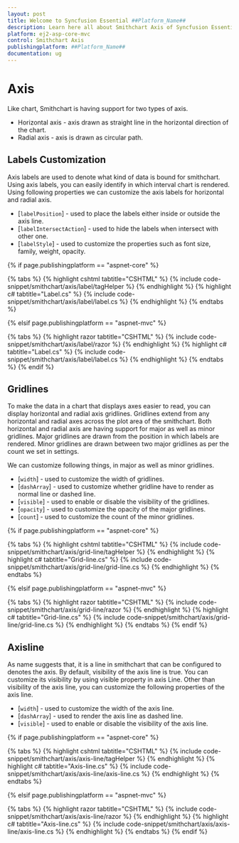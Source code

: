 ```yaml
---
layout: post
title: Welcome to Syncfusion Essential ##Platform_Name##
description: Learn here all about Smithchart Axis of Syncfusion Essential ##Platform_Name## widgets based on HTML5 and jQuery.
platform: ej2-asp-core-mvc
control: Smithchart Axis
publishingplatform: ##Platform_Name##
documentation: ug
---
```



# Axis

Like chart, Smithchart is having support for two types of axis.
* Horizontal axis - axis drawn as straight line in the horizontal direction of the chart.
* Radial axis - axis is drawn as circular path.

## Labels Customization

Axis labels are used to denote what kind of data is bound for smithchart. Using axis labels, you can easily identify in which interval chart is rendered. Using following properties we can customize the axis labels for horizontal and radial axis.

* [`labelPosition`] - used to place the labels either inside or outside the axis line.
* [`labelIntersectAction`] - used to hide the labels when intersect with other one.
* [`labelStyle`] - used to customize the properties such as font size, family, weight, opacity.

{% if page.publishingplatform == "aspnet-core" %}

{% tabs %}
{% highlight cshtml tabtitle="CSHTML" %}
{% include code-snippet/smithchart/axis/label/tagHelper %}
{% endhighlight %}
{% highlight c# tabtitle="Label.cs" %}
{% include code-snippet/smithchart/axis/label/label.cs %}
{% endhighlight %}
{% endtabs %}

{% elsif page.publishingplatform == "aspnet-mvc" %}

{% tabs %}
{% highlight razor tabtitle="CSHTML" %}
{% include code-snippet/smithchart/axis/label/razor %}
{% endhighlight %}
{% highlight c# tabtitle="Label.cs" %}
{% include code-snippet/smithchart/axis/label/label.cs %}
{% endhighlight %}
{% endtabs %}
{% endif %}



## Gridlines

To make the data in a chart that displays axes easier to read, you can display horizontal and radial axis gridlines. Gridlines extend from any horizontal and radial axes across the plot area of the smithchart.
Both horizontal and radial axis are having support for major as well as minor gridlines. Major gridlines are drawn from the position in which labels are rendered. Minor gridlines are drawn between two major gridlines as per the count we set in settings.

We can customize following things, in major as well as minor gridlines.

* [`width`] - used to customize the width of gridlines.
* [`dashArray`] - used to customize whether gridline have to render as normal line or dashed line.
* [`visible`] - used to enable or disable the visibility of the gridlines.
* [`opacity`] - used to customize the opacity of the major gridlines.
* [`count`] - used to customize the count of the minor gridlines.

{% if page.publishingplatform == "aspnet-core" %}

{% tabs %}
{% highlight cshtml tabtitle="CSHTML" %}
{% include code-snippet/smithchart/axis/grid-line/tagHelper %}
{% endhighlight %}
{% highlight c# tabtitle="Grid-line.cs" %}
{% include code-snippet/smithchart/axis/grid-line/grid-line.cs %}
{% endhighlight %}
{% endtabs %}

{% elsif page.publishingplatform == "aspnet-mvc" %}

{% tabs %}
{% highlight razor tabtitle="CSHTML" %}
{% include code-snippet/smithchart/axis/grid-line/razor %}
{% endhighlight %}
{% highlight c# tabtitle="Grid-line.cs" %}
{% include code-snippet/smithchart/axis/grid-line/grid-line.cs %}
{% endhighlight %}
{% endtabs %}
{% endif %}



## Axisline

As name suggests that, it is a line in smithchart that can be configured to denotes the axis. By default, visibility of the axis line is true. You can customize its visibility by using visible property in axis Line. Other than visibility of the axis line, you can customize the following properties of the axis line.

* [`width`] - used to customize the width of the axis line.
* [`dashArray`] - used to render the axis line as dashed line.
* [`visible`] - used to enable or disable the visibility of the axis line.

{% if page.publishingplatform == "aspnet-core" %}

{% tabs %}
{% highlight cshtml tabtitle="CSHTML" %}
{% include code-snippet/smithchart/axis/axis-line/tagHelper %}
{% endhighlight %}
{% highlight c# tabtitle="Axis-line.cs" %}
{% include code-snippet/smithchart/axis/axis-line/axis-line.cs %}
{% endhighlight %}
{% endtabs %}

{% elsif page.publishingplatform == "aspnet-mvc" %}

{% tabs %}
{% highlight razor tabtitle="CSHTML" %}
{% include code-snippet/smithchart/axis/axis-line/razor %}
{% endhighlight %}
{% highlight c# tabtitle="Axis-line.cs" %}
{% include code-snippet/smithchart/axis/axis-line/axis-line.cs %}
{% endhighlight %}
{% endtabs %}
{% endif %}

